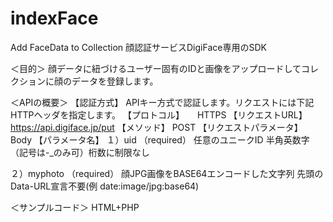 # indexFace
Add  FaceData to Collection
顔認証サービスDigiFace専用のSDK

＜目的＞
顔データに紐づけるユーザー固有のIDと画像をアップロードしてコレクションに顔のデータを登録します。

＜APIの概要＞
【認証方式】 APIキー方式で認証します。リクエストには下記HTTPヘッダを指定します。
【プロトコル】　　HTTPS
【リクエストURL】 https://api.digiface.jp/put
【メソッド】 POST
【リクエストパラメータ】 Body
【パラメータ名】
１）uid （required）
任意のユニークID 半角英数字（記号は-_のみ可）桁数に制限なし

２）myphoto （required）
顔JPG画像をBASE64エンコードした文字列
先頭のData-URL宣言不要(例 date:image/jpg:base64)

＜サンプルコード＞
HTML+PHP
